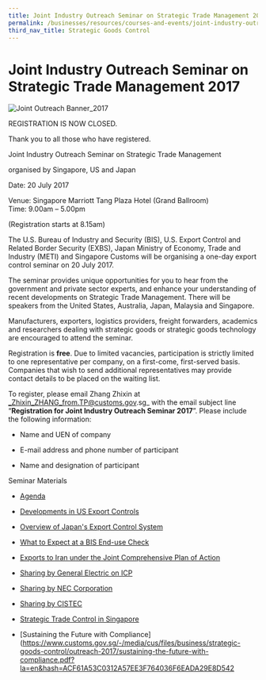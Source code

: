 ```yaml
---
title: Joint Industry Outreach Seminar on Strategic Trade Management 2017
permalink: /businesses/resources/courses-and-events/joint-industry-outreach-on-strategic-trade-management-2017
third_nav_title: Strategic Goods Control
---
```


# Joint Industry Outreach Seminar on Strategic Trade Management 2017

![Joint Outreach Banner_2017](https://www.customs.gov.sg/-/media/cus/images/business/joint-outreach-banner_2017.jpg)

REGISTRATION IS NOW CLOSED.

Thank you to all those who have registered.

Joint Industry Outreach Seminar on Strategic Trade Management

organised by Singapore, US and Japan

Date: 20 July 2017

Venue: Singapore Marriott Tang Plaza Hotel (Grand Ballroom)  
Time: 9.00am – 5.00pm

(Registration starts at 8.15am)

The U.S. Bureau of Industry and Security (BIS), U.S. Export Control and Related Border Security (EXBS), Japan Ministry of Economy, Trade and Industry (METI) and Singapore Customs will be organising a one-day export control seminar on 20 July 2017.

The seminar provides unique opportunities for you to hear from the government and private sector experts, and enhance your understanding of recent developments on Strategic Trade Management. There will be speakers from the United States, Australia, Japan, Malaysia and Singapore.

Manufacturers, exporters, logistics providers, freight forwarders, academics and researchers dealing with strategic goods or strategic goods technology are encouraged to attend the seminar.

Registration is  **free**. Due to limited vacancies, participation is strictly limited to  one  representative per company, on a first-come, first-served basis. Companies that wish to send additional representatives may provide contact details to be placed on the waiting list.

To register, please email Zhang Zhixin at  _Zhixin_ZHANG_from.TP@customs.gov.sg_  with the email subject line “**Registration for Joint Industry Outreach Seminar 2017**”. Please include the following information:

-   Name and UEN of company
    
-   E-mail address and phone number of participant
    
-   Name and designation of participant
    

Seminar Materials

-   [Agenda](https://www.customs.gov.sg/-/media/cus/files/business/strategic-goods-control/outreach-2017/agenda.pdf?la=en&hash=79D63A259469F914F3954E95840C6F118B9EE8E3)
    
-   [Developments in US Export Controls](https://www.customs.gov.sg/-/media/cus/files/business/strategic-goods-control/outreach-2017/developments-in-us-export-controls.pdf?la=en&hash=C5E43A50B2195C84C1A800F2C8F97191144F3BE2)
    
-   [Overview of Japan's Export Control System](https://www.customs.gov.sg/-/media/cus/files/business/strategic-goods-control/outreach-2017/overview-of-japans-export-control.pdf?la=en&hash=03971179B8A5F4A977825196255658DE93FE2313)
    
-   [What to Expect at a BIS End-use Check](https://www.customs.gov.sg/-/media/cus/files/business/strategic-goods-control/outreach-2017/what-to-expect-at-bis-end-use-check.pdf?la=en&hash=2830069883AD6151ED95C3D98E000105362063F9)
    
-   [Exports to Iran under the Joint Comprehensive Plan of Action](https://www.customs.gov.sg/-/media/cus/files/business/strategic-goods-control/outreach-2017/exports-to-iran-under-the-joint-comprehensive-plan-of.pdf?la=en&hash=14E7E5561D2A0AD5EE1519EDF40F72B7FFA43E57)
    
-   [Sharing by General Electric on ICP](https://www.customs.gov.sg/-/media/cus/files/business/strategic-goods-control/outreach-2017/sharing-by-general-electric-on-icp.pdf?la=en&hash=88B4C94EB3B0A3E1EEA32E18D46649ECEF6B4832)
    
-   [Sharing by NEC Corporation](https://www.customs.gov.sg/-/media/cus/files/business/strategic-goods-control/outreach-2017/sharing-by-nec-corporation.pdf?la=en&hash=4245E7004B275509B8CCA24F720279F443B3321B)
    
-   [Sharing by CISTEC](https://www.customs.gov.sg/-/media/cus/files/business/strategic-goods-control/outreach-2017/sharing-by-cistec.pdf?la=en&hash=F03522683D78B553A96F564295023D5F8B269096)
    
-   [Strategic Trade Control in Singapore](https://www.customs.gov.sg/-/media/cus/files/business/strategic-goods-control/outreach-2017/strategic-trade-control-in-singapore.pdf?la=en&hash=0CD33CB90D8F0950A7DEA65C4712097AD1268AD7)
    
-   [Sustaining the Future with Compliance](https://www.customs.gov.sg/-/media/cus/files/business/strategic-goods-control/outreach-2017/sustaining-the-future-with-compliance.pdf?la=en&hash=ACF61A53C0312A57EE3F764036F6EADA29E8D542
